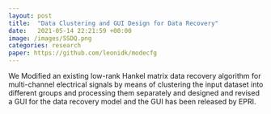 ```yaml
---
layout: post
title:  "Data Clustering and GUI Design for Data Recovery"
date:   2021-05-14 22:21:59 +00:00
image: /images/SSDQ.png
categories: research
paper: https://github.com/leonidk/modecfg
---
```

 We Modified an existing low-rank Hankel matrix data recovery algorithm for multi-channel electrical signals by
means of clustering the input dataset into different groups and processing them separately and designed and revised a GUI for the data recovery model and the GUI has been released by EPRI.